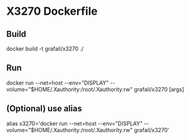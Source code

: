 # X3270 Dockerfile
## Build
docker build -t grafail/x3270 ./
## Run
docker run --net=host --env="DISPLAY" --volume="$HOME/.Xauthority:/root/.Xauthority:rw" grafail/x3270 [args]
## (Optional) use alias
alias x3270='docker run --net=host --env="DISPLAY" --volume="$HOME/.Xauthority:/root/.Xauthority:rw" grafail/x3270'